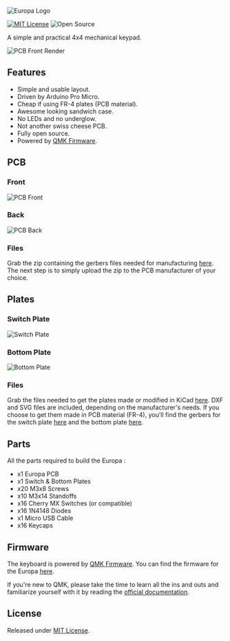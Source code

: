 ![Europa Logo](https://i.imgur.com/I8PD66f.png)

[![MIT License](https://img.shields.io/badge/license-MIT-blue)](https://github.com/aureliengmichaud/Odyssey67/blob/master/LICENSE)
 ![Open Source](https://img.shields.io/badge/open_source-yes-brightgreen)

A simple and practical 4x4 mechanical keypad.

 ![PCB Front Render](https://i.imgur.com/yggd61h.png)

## Features

 * Simple and usable layout.
 * Driven by Arduino Pro Micro.
 * Cheap if using FR-4 plates (PCB material).
 * Awesome looking sandwich case.
 * No LEDs and no underglow.
 * Not another swiss cheese PCB.
 * Fully open source.
 * Powered by [QMK Firmware](https://github.com/qmk/qmk_firmware).

## PCB

### Front

 ![PCB Front](https://i.imgur.com/yggd61h.png)

### Back

 ![PCB Back](https://i.imgur.com/MpE3kGi.png)

### Files

 Grab the zip containing the gerbers files needed for manufacturing [here](https://github.com/aureliengmichaud/Europa/blob/master/Europa-PCB-Gerbers-Rev1.zip). The next step is to simply upload the zip to the PCB manufacturer of your choice.

## Plates

### Switch Plate

 ![Switch Plate](https://i.imgur.com/2qBzaoF.png)

### Bottom Plate

 ![Bottom Plate](https://i.imgur.com/MTNHZtB.png)

### Files

 Grab the files needed to get the plates made or modified in KiCad [here](https://github.com/aureliengmichaud/Europa/tree/master/Plates). DXF and SVG files are included, depending on the manufacturer's needs. If you choose to get them made in PCB material (FR-4), you'll find the gerbers for the switch plate [here](https://github.com/aureliengmichaud/Europa/blob/master/Europa-Switch-Plate-Gerbers-Rev1.zip) and the bottom plate [here](https://github.com/aureliengmichaud/Europa/blob/master/Europa-Bottom-Plate-Gerbers-Rev1.zip).

## Parts

 All the parts required to build the Europa :

 * x1 Europa PCB
 * x1 Switch & Bottom Plates
 * x20 M3x8 Screws
 * x10 M3x14 Standoffs
 * x16 Cherry MX Switches (or compatible)
 * x16 1N4148 Diodes
 * x1 Micro USB Cable
 * x16 Keycaps

## Firmware

 The keyboard is powered by [QMK Firmware](https://github.com/qmk/qmk_firmware). You can find the firmware for the Europa [here](https://github.com/aureliengmichaud/qmk_firmware/tree/master/keyboards/aureliengmichaud/europa).

 If you're new to QMK, please take the time to learn all the ins and outs and familiarize yourself with it by reading the [official documentation](https://docs.qmk.fm/#/).

## License

 Released under [MIT License](https://github.com/aureliengmichaud/Europa/blob/master/LICENSE).